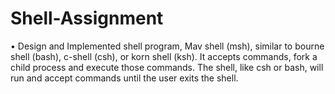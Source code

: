 # Shell-Assignment

•	Design and Implemented shell program, Mav shell (msh), similar to bourne shell (bash), c-shell (csh), or korn shell (ksh). It accepts commands, fork a child process and execute those commands. The shell, like csh or bash, will run and accept commands until the user exits the shell.
